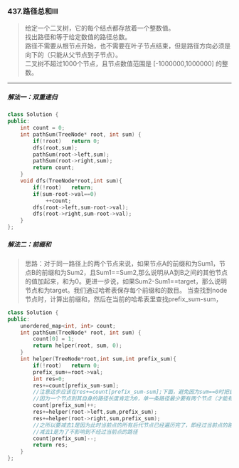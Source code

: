 ### 437.路径总和III
> 给定一个二叉树，它的每个结点都存放着一个整数值。  
> 找出路径和等于给定数值的路径总数。  
> 路径不需要从根节点开始，也不需要在叶子节点结束，但是路径方向必须是向下的（只能从父节点到子节点）。  
> 二叉树不超过1000个节点，且节点数值范围是 [-1000000,1000000] 的整数。  
***
##### 解法一：双重递归
```c++
class Solution {
public:
    int count = 0;
    int pathSum(TreeNode* root, int sum) {
        if(!root)   return 0;
        dfs(root,sum);
        pathSum(root->left,sum);
        pathSum(root->right,sum);
        return count;
    }
    void dfs(TreeNode*root,int sum){
        if(!root)   return;
        if(sum-root->val==0)
            ++count;
        dfs(root->left,sum-root->val);
        dfs(root->right,sum-root->val);
    }
};
```
##### 解法二：前缀和
> 思路：对于同一路径上的两个节点来说，如果节点A的前缀和为Sum1，节点B的前缀和为Sum2，且Sum1==Sum2,那么说明从A到B之间的其他节点
> 的值加起来，和为0。更进一步说，如果Sum2-Sum1==target，那么说明节点和为target。我们通过哈希表保存每个前缀和的数目。
> 当查找到node节点时，计算出前缀和，然后在当前的哈希表里查找prefix_sum-sum，
```c++
class Solution {
public:
    unordered_map<int, int> count;
    int pathSum(TreeNode* root, int sum) {
        count[0] = 1;
        return helper(root, sum, 0);
    }
    int helper(TreeNode*root,int sum,int prefix_sum){
        if(!root)   return 0;
        prefix_sum+=root->val;
        int res=0;
        res+=count[prefix_sum-sum];
        //注意这步应该在res+=count[prefix_sum-sum];下面，避免因为sum==0时把自身也算进去了。
        //因为一个节点到其自身的路径长度肯定为0，单一条路径最少要有两个节点（才能有一条边）
        count[prefix_sum]++;
        res+=helper(root->left,sum,prefix_sum);
        res+=helper(root->right,sum,prefix_sum);
        //之所以要减去1是因为此时当前点的所有后代节点已经遍历完了，即经过当前点的路径都已经遍历过了。
        //减去1是为了不影响到不经过当前点的路径
        count[prefix_sum]--;
        return res;
    }
};
```
